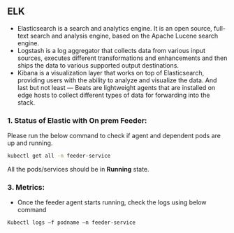 ## ELK

- Elasticsearch is a search and analytics engine. It is an open source, full-text search and analysis engine, based on the Apache Lucene search engine.
- Logstash is a log aggregator that collects data from various input sources, executes different transformations and enhancements and then ships the data to various supported output destinations.
- Kibana is a visualization layer that works on top of Elasticsearch, providing users with the ability to analyze and visualize the data. And last but not least — Beats are lightweight agents that are installed on edge hosts to collect different types of data for forwarding into the stack.

### 1. Status of Elastic with On prem Feeder:
Please run the below command to check if agent and dependent pods are up and running.
```sh
kubectl get all -n feeder-service
```
All the pods/services should be in <b>Running</b> state.


### 3. Metrics:
- Once the feeder agent starts running, check the logs using below command
```sh
Kubectl logs –f podname –n feeder-service
```
